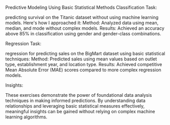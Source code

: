 Predictive Modeling Using Basic Statistical Methods
Classification Task:

predicting survival on the Titanic dataset without using machine learning models. Here's how I approached it:
    Method: Analyzed data using mean, median, and mode without complex models.
    Results: Achieved an accuracy above 85% in classification using gender and gender-class combinations.

Regression Task:

regression for predicting sales on the BigMart dataset using basic statistical techniques:
    Method: Predicted sales using mean values based on outlet type, establishment year, and location type.
    Results: Achieved competitive Mean Absolute Error (MAE) scores compared to more complex regression models.

Insights:

These exercises demonstrate the power of foundational data analysis techniques in making informed predictions. By understanding data relationships and leveraging basic statistical measures effectively, meaningful insights can be gained without relying on complex machine learning algorithms.
